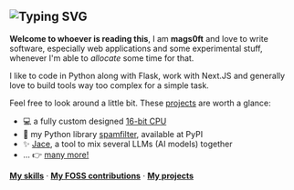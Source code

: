 ![Typing SVG](https://readme-typing-svg.demolab.com?font=Fira+Code&pause=1000&color=1CD30D&vCenter=true&width=550&lines=%F0%9F%91%8B+Hi%2C+I'm+mags0ft!;Explicit+is+better+than+implicit.;Over-engineering%2C+one+project+at+a+time.;%F0%9F%98%8A+Read+more+below!)
---

**Welcome to whoever is reading this**, I am **mags0ft** and love to write software, especially web applications and some experimental stuff, whenever I'm able to _allocate_ some time for that.


I like to code in Python along with Flask, work with Next.JS and generally love to build tools way too complex for a simple task.

Feel free to look around a little bit. These [projects](./about-me/Projects.md) are worth a glance:

- 💻 a fully custom designed [16-bit CPU](https://github.com/mags0ft/JoltCore-16)
- 🐍 my Python library [spamfilter](https://github.com/mags0ft/spamfilter), available at PyPI
- ✨ [Jace](https://github.com/mags0ft/Jace), a tool to mix several LLMs (AI models) together
- ... 👉 [many more!](./about-me/Projects.md)

[**My skills**](./about-me/Skills.md) &middot; [**My FOSS contributions**](./about-me/Contributions.md) &middot; [**My projects**](./about-me/Projects.md)
